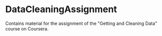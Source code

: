 # DataCleaningAssignment
Contains material for the assignment of the "Getting and Cleaning Data" course on Coursera.
